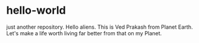 # hello-world
just another repository.
Hello aliens.
This is Ved Prakash from Planet Earth.
Let's make a life worth living far better from that on my Planet.
